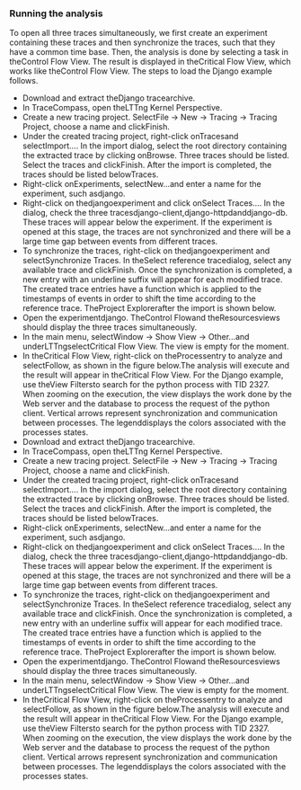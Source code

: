 ### Running the analysis

To open all three traces simultaneously, we first create an experiment containing these traces and then synchronize the traces, such that they have a common time base. Then, the analysis is done by selecting a task in theControl Flow View. The result is displayed in theCritical Flow View, which works like theControl Flow View. The steps to load the Django example follows.
- Download and extract theDjango tracearchive.
- In TraceCompass, open theLTTng Kernel Perspective.
- Create a new tracing project. SelectFile -> New -> Tracing -> Tracing Project, choose a name and clickFinish.
- Under the created tracing project, right-click onTracesand selectImport.... In the import dialog, select the root directory containing the extracted trace by clicking onBrowse. Three traces should be listed. Select the traces and clickFinish. After the import is completed, the traces should be listed belowTraces.
- Right-click onExperiments, selectNew...and enter a name for the experiment, such asdjango.
- Right-click on thedjangoexperiment and click onSelect Traces.... In the dialog, check the three tracesdjango-client,django-httpdanddjango-db. These traces will appear below the experiment. If the experiment is opened at this stage, the traces are not synchronized and there will be a large time gap between events from different traces.
- To synchronize the traces, right-click on thedjangoexperiment and selectSynchronize Traces. In theSelect reference tracedialog, select any available trace and clickFinish. Once the synchronization is completed, a new entry with an underline suffix will appear for each modified trace. The created trace entries have a function which is applied to the timestamps of events in order to shift the time according to the reference trace. TheProject Explorerafter the import is shown below.
- Open the experimentdjango. TheControl Flowand theResourcesviews should display the three traces simultaneously.
- In the main menu, selectWindow -> Show View -> Other...and underLTTngselectCritical Flow View. The view is empty for the moment.
- In theCritical Flow View, right-click on theProcessentry to analyze and selectFollow, as shown in the figure below.The analysis will execute and the result will appear in theCritical Flow View. For the Django example, use theView Filtersto search for the python process with TID 2327. When zooming on the execution, the view displays the work done by the Web server and the database to process the request of the python client. Vertical arrows represent synchronization and communication between processes. The legenddisplays the colors associated with the processes states.
- Download and extract theDjango tracearchive.
- In TraceCompass, open theLTTng Kernel Perspective.
- Create a new tracing project. SelectFile -> New -> Tracing -> Tracing Project, choose a name and clickFinish.
- Under the created tracing project, right-click onTracesand selectImport.... In the import dialog, select the root directory containing the extracted trace by clicking onBrowse. Three traces should be listed. Select the traces and clickFinish. After the import is completed, the traces should be listed belowTraces.
- Right-click onExperiments, selectNew...and enter a name for the experiment, such asdjango.
- Right-click on thedjangoexperiment and click onSelect Traces.... In the dialog, check the three tracesdjango-client,django-httpdanddjango-db. These traces will appear below the experiment. If the experiment is opened at this stage, the traces are not synchronized and there will be a large time gap between events from different traces.
- To synchronize the traces, right-click on thedjangoexperiment and selectSynchronize Traces. In theSelect reference tracedialog, select any available trace and clickFinish. Once the synchronization is completed, a new entry with an underline suffix will appear for each modified trace. The created trace entries have a function which is applied to the timestamps of events in order to shift the time according to the reference trace. TheProject Explorerafter the import is shown below.
- Open the experimentdjango. TheControl Flowand theResourcesviews should display the three traces simultaneously.
- In the main menu, selectWindow -> Show View -> Other...and underLTTngselectCritical Flow View. The view is empty for the moment.
- In theCritical Flow View, right-click on theProcessentry to analyze and selectFollow, as shown in the figure below.The analysis will execute and the result will appear in theCritical Flow View. For the Django example, use theView Filtersto search for the python process with TID 2327. When zooming on the execution, the view displays the work done by the Web server and the database to process the request of the python client. Vertical arrows represent synchronization and communication between processes. The legenddisplays the colors associated with the processes states.
